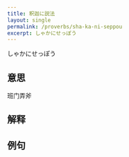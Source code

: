 ```yaml
---
title: 釈迦に説法
layout: single
permalink: /proverbs/sha-ka-ni-seppou
excerpt: しゃかにせっぽう
---
```


しゃかにせっぽう

## 意思

班门弄斧

## 解释

## 例句


